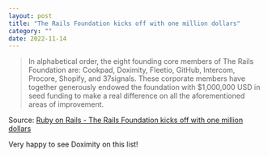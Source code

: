 ```yaml
---
layout: post
title: "The Rails Foundation kicks off with one million dollars"
category: ""
date: 2022-11-14
---
```


> In alphabetical order, the eight founding core members of The Rails Foundation are: Cookpad, Doximity, Fleetio, GitHub, Intercom, Procore, Shopify, and 37signals. These corporate members have together generously endowed the foundation with $1,000,000 USD in seed funding to make a real difference on all the aforementioned areas of improvement.

Source: [Ruby on Rails - The Rails Foundation kicks off with one million dollars](https://rubyonrails.org/2022/11/14/the-rails-foundation)

Very happy to see Doximity on this list!

